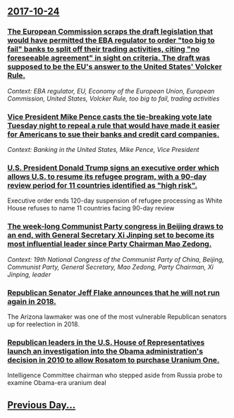 ## [2017-10-24](/news/2017/10/24/index.md)

### [The European Commission scraps the draft legislation that would have permitted the EBA regulator to order "too big to fail" banks to split off their trading activities, citing "no foreseeable agreement" in sight on criteria. The draft was supposed to be the EU's answer to the United States' Volcker Rule. ](/news/2017/10/24/the-european-commission-scraps-the-draft-legislation-that-would-have-permitted-the-eba-regulator-to-order-too-big-to-fail-banks-to-split-o.md)
_Context: EBA regulator, EU, Economy of the European Union, European Commission, United States, Volcker Rule, too big to fail, trading activities_

### [Vice President Mike Pence casts the tie-breaking vote late Tuesday night to repeal a rule that would have made it easier for Americans to sue their banks and credit card companies. ](/news/2017/10/24/vice-president-mike-pence-casts-the-tie-breaking-vote-late-tuesday-night-to-repeal-a-rule-that-would-have-made-it-easier-for-americans-to-su.md)
_Context: Banking in the United States, Mike Pence, Vice President_

### [U.S. President Donald Trump signs an executive order which allows U.S. to resume its refugee program, with a 90-day review period for 11 countries identified as "high risk". ](/news/2017/10/24/u-s-president-donald-trump-signs-an-executive-order-which-allows-u-s-to-resume-its-refugee-program-with-a-90-day-review-period-for-11-cou.md)
Executive order ends 120-day suspension of refugee processing as White House refuses to name 11 countries facing 90-day review

### [The week-long Communist Party congress in Beijing draws to an end, with General Secretary Xi Jinping set to become its most influential leader since Party Chairman Mao Zedong. ](/news/2017/10/24/the-week-long-communist-party-congress-in-beijing-draws-to-an-end-with-general-secretary-xi-jinping-set-to-become-its-most-influential-lead.md)
_Context: 19th National Congress of the Communist Party of China, Beijing, Communist Party, General Secretary, Mao Zedong, Party Chairman, Xi Jinping, leader_

### [Republican Senator Jeff Flake announces that he will not run again in 2018. ](/news/2017/10/24/republican-senator-jeff-flake-announces-that-he-will-not-run-again-in-2018.md)
The Arizona lawmaker was one of the most vulnerable Republican senators up for reelection in 2018.

### [Republican leaders in the U.S. House of Representatives launch an investigation into the Obama administration's decision in 2010 to allow Rosatom to purchase Uranium One. ](/news/2017/10/24/republican-leaders-in-the-u-s-house-of-representatives-launch-an-investigation-into-the-obama-administration-s-decision-in-2010-to-allow-ro.md)
Intelligence Committee chairman who stepped aside from Russia probe to examine Obama-era uranium deal

## [Previous Day...](/news/2017/10/23/index.md)

